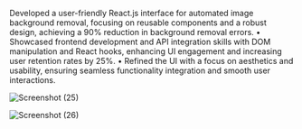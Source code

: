 Developed a user-friendly React.js interface for automated image background removal, focusing on reusable
components and a robust design, achieving a 90% reduction in background removal errors.
• Showcased frontend development and API integration skills with DOM manipulation and React hooks,
enhancing UI engagement and increasing user retention rates by 25%.
• Refined the UI with a focus on aesthetics and usability, ensuring seamless functionality integration and smooth user
interactions.



![Screenshot (25)](https://github.com/user-attachments/assets/f594f194-523c-4f87-a9d8-d8d17cd2755b)



![Screenshot (26)](https://github.com/user-attachments/assets/c137e07b-c5bb-41a9-b24a-7f3f700873a8)
